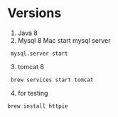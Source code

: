 # Versions
1. Java 8
2. Mysql 8
Mac start mysql server
```
 mysql.server start
```
3. tomcat 8
```
 brew services start tomcat
```
4. for testing
```
brew install httpie
```
